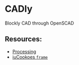 # CADly
Blockly CAD through OpenSCAD

## Resources:
* [Processing](https://processing.org)
* [iuCookoes `frame`](https://uicookies.com/downloads/frame-free-onepage-html5-template-using-bootstrap/)

